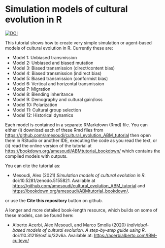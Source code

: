 # Simulation models of cultural evolution in R

[![DOI](https://zenodo.org/badge/144488138.svg)](https://zenodo.org/badge/latestdoi/144488138)

This tutorial shows how to create very simple simulation or agent-based models of cultural evolution in R. Currently these are:

* Model 1: Unbiased transmission
* Model 2: Unbiased and biased mutation
* Model 3: Biased transmission (direct/content bias)
* Model 4: Biased transmission (indirect bias)
* Model 5: Biased transmission (conformist bias)
* Model 6: Vertical and horizontal transmission
* Model 7: Migration
* Model 8: Blending inheritance
* Model 9: Demography and cultural gain/loss
* Model 10: Polarization
* Model 11: Cultural group selection
* Model 12: Historical dynamics

Each model is contained in a separate RMarkdown (Rmd) file. You can either (i) download each of these Rmd files from https://github.com/amesoudi/cultural_evolution_ABM_tutorial then open them in RStudio or another IDE, executing the code as you read the text, or (ii) read the online version of the tutorial at https://bookdown.org/amesoudi/ABMtutorial_bookdown/ which contains the compiled models with outputs.


You can cite the tutorial as:

* Mesoudi, Alex (2021) *Simulation models of cultural evolution in R*. doi:10.5281/zenodo.5155821. Available at https://github.com/amesoudi/cultural_evolution_ABM_tutorial and https://bookdown.org/amesoudi/ABMtutorial_bookdown/.

or use the **Cite this repository** button on github.


A longer and more detailed book-length resource, which builds on some of these models, can be found here:

* Alberto Acerbi, Alex Mesoudi, and Marco Smolla (2020) *Individual-based models of cultural evolution. A step-by-step guide using R*. doi:110.31219/osf.io/32v6a. Available at: https://acerbialberto.com/IBM-cultevo/
